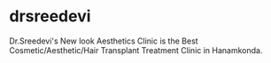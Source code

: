 # drsreedevi
Dr.Sreedevi's New look Aesthetics Clinic is the Best Cosmetic/Aesthetic/Hair Transplant Treatment Clinic in Hanamkonda.
